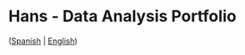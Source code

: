 # Hans - Data Analysis Portfolio 
([Spanish](https://github.com/HansAllTech/Hans_Data_Analysis_Portfolio/blob/main/Proyectos.md#tabla-de-contenido-es--en) | [English](https://github.com/HansAllTech/Hans_Data_Analysis_Portfolio/blob/main/Projects.md#table-of-content-es--en))                                                            
                                                                                                                                                                                  
                                                                                                                        
                                                                                                                                                                      
                                                                                                                            
                                                                                                      
                                                                           
                                                               
                       
             
           
    
       
  
